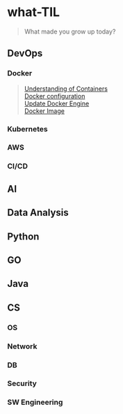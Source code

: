 # what-TIL
> What made you grow up today?
## DevOps
### Docker
> [Understanding of Containers](/DevOps/Docker/understanding_of_containers.md)  
[Docker configuration](/DevOps/Docker/configuration_Docker.md)  
[Update Docker Engine](/DevOps/Docker/update_docker_engine.md)  
[Docker Image](/DevOps/Docker/manage_docker_image.md)   
### Kubernetes
### AWS
### CI/CD
   
## AI

## Data Analysis
    
## Python
   
## GO

## Java

## CS
### OS
### Network
### DB
### Security
### SW Engineering
### 